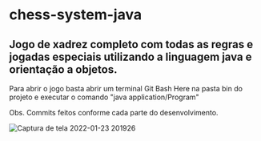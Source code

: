 # chess-system-java
## Jogo de xadrez completo com todas as regras e jogadas especiais utilizando a linguagem java e orientação a objetos.
Para abrir o jogo basta abrir um terminal Git Bash Here na pasta bin do projeto e executar o comando "java application/Program"

Obs. Commits feitos conforme cada parte do desenvolvimento.

![Captura de tela 2022-01-23 201926](https://user-images.githubusercontent.com/87396979/150702266-914b4575-1f8d-4821-b705-2b174f517701.png)

